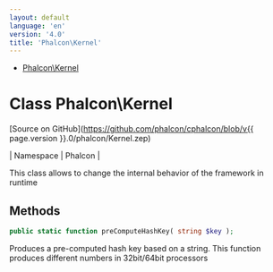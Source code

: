 ```yaml
---
layout: default
language: 'en'
version: '4.0'
title: 'Phalcon\Kernel'
---
```


* [Phalcon\Kernel](#kernel)

<h1 id="kernel">Class Phalcon\Kernel</h1>

[Source on GitHub](https://github.com/phalcon/cphalcon/blob/v{{ page.version }}.0/phalcon/Kernel.zep)

| Namespace  | Phalcon |

This class allows to change the internal behavior of the framework in runtime


## Methods

```php
public static function preComputeHashKey( string $key );
```
Produces a pre-computed hash key based on a string. This function
produces different numbers in 32bit/64bit processors


